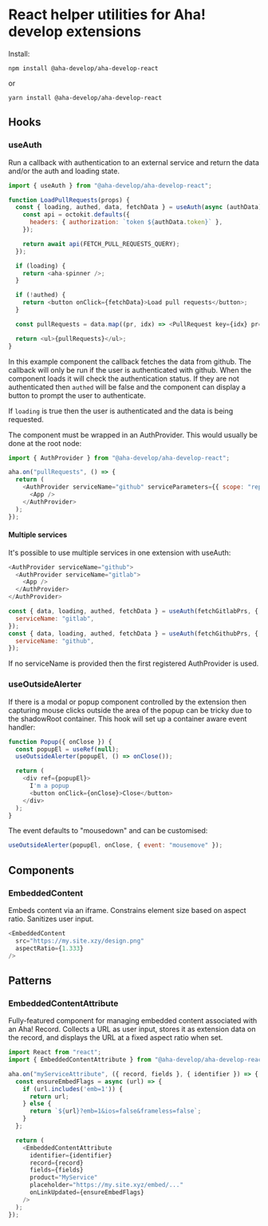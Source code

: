 # React helper utilities for Aha! develop extensions

Install:

```
npm install @aha-develop/aha-develop-react
```

or

```
yarn install @aha-develop/aha-develop-react
```

## Hooks

### useAuth

Run a callback with authentication to an external service and return the data and/or the auth and loading state.

```js
import { useAuth } from "@aha-develop/aha-develop-react";

function LoadPullRequests(props) {
  const { loading, authed, data, fetchData } = useAuth(async (authData) => {
    const api = octokit.defaults({
      headers: { authorization: `token ${authData.token}` },
    });

    return await api(FETCH_PULL_REQUESTS_QUERY);
  });

  if (loading) {
    return <aha-spinner />;
  }

  if (!authed) {
    return <button onClick={fetchData}>Load pull requests</button>;
  }

  const pullRequests = data.map((pr, idx) => <PullRequest key={idx} pr={pr} />);

  return <ul>{pullRequests}</ul>;
}
```

In this example component the callback fetches the data from github. The callback will only be run if the user is authenticated with github. When the component loads it will check the authentication status. If they are not authenticated then `authed` will be false and the component can display a button to prompt the user to authenticate.

If `loading` is true then the user is authenticated and the data is being requested.

The component must be wrapped in an AuthProvider. This would usually be done at the root node:

```js
import { AuthProvider } from "@aha-develop/aha-develop-react";

aha.on("pullRequests", () => {
  return (
    <AuthProvider serviceName="github" serviceParameters={{ scope: "repo" }}>
      <App />
    </AuthProvider>
  );
});
```

#### Multiple services

It's possible to use multiple services in one extension with useAuth:

```js
<AuthProvider serviceName="github">
  <AuthProvider serviceName="gitlab">
    <App />
  </AuthProvider>
</AuthProvider>
```

```js
const { data, loading, authed, fetchData } = useAuth(fetchGitlabPrs, {
  serviceName: "gitlab",
});
const { data, loading, authed, fetchData } = useAuth(fetchGithubPrs, {
  serviceName: "github",
});
```

If no serviceName is provided then the first registered AuthProvider is used.

### useOutsideAlerter

If there is a modal or popup component controlled by the extension then
capturing mouse clicks outside the area of the popup can be tricky due to the
shadowRoot container. This hook will set up a container aware event handler:

```js
function Popup({ onClose }) {
  const popupEl = useRef(null);
  useOutsideAlerter(popupEl, () => onClose());

  return (
    <div ref={popupEl}>
      I'm a popup
      <button onClick={onClose}>Close</button>
    </div>
  );
}
```

The event defaults to "mousedown" and can be customised:

```js
useOutsideAlerter(popupEl, onClose, { event: "mousemove" });
```

## Components

### EmbeddedContent

Embeds content via an iframe. Constrains element size based on aspect ratio. Sanitizes user input.

```js
<EmbeddedContent
  src="https://my.site.xzy/design.png"
  aspectRatio={1.333}
/>
```

## Patterns

### EmbeddedContentAttribute

Fully-featured component for managing embedded content associated with an Aha! Record. Collects a URL as user input, stores it as extension data on the record, and displays the URL at a fixed aspect ratio when set.


```js
import React from "react";
import { EmbeddedContentAttribute } from "@aha-develop/aha-develop-react";

aha.on("myServiceAttribute", ({ record, fields }, { identifier }) => {
  const ensureEmbedFlags = async (url) => {
    if (url.includes('emb=1')) {
      return url;
    } else {
      return `${url}?emb=1&ios=false&frameless=false`;
    }
  };

  return (
    <EmbeddedContentAttribute
      identifier={identifier}
      record={record}
      fields={fields}
      product="MyService"
      placeholder="https://my.site.xyz/embed/..."
      onLinkUpdated={ensureEmbedFlags}
    />
  );
});
 ```
